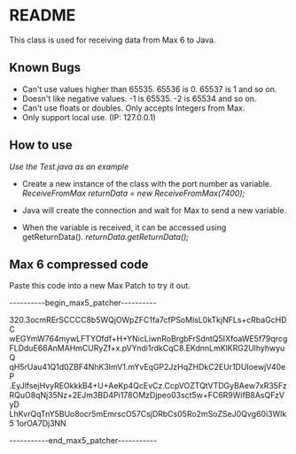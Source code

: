 # README

This class is used for receiving data from Max 6 to Java. 

## Known Bugs
* Can't use values higher than 65535. 65536 is 0. 65537 is 1 and so on.
* Doesn't like negative values. -1 is 65535. -2 is 65534 and so on.
* Can't use floats or doubles. Only accepts Integers from Max. 
* Only support local use. (IP: 127.0.0.1)


## How to use
*Use the Test.java as an example*

* Create a new instance of the class with the port number as variable.
*ReceiveFromMax returnData = new ReceiveFromMax(7400);*

* Java will create the connection and wait for Max to send a new variable.
* When the variable is received, it can be accessed using getReturnData().
*returnData.getReturnData();*

## Max 6 compressed code
Paste this code into a new Max Patch to try it out. 



----------begin_max5_patcher----------

320.3ocmRErSCCCC8b5WQjOWpZFC1fa7cfPSoMlsL0kTkjNFLs+cRbaGcHDC
wEGYmW764mywLFTYOfdf+H+YNicLiwnRoBrgbFrSdntQ5IXfoaWE5f79qrcg
FLDduE66AnMAHmCURyZf+x.pVYndi1rdkCqC8.EKdnnLmKlKRG2UlhyhwyuQ
qH5rUau41Q1d0ZBF4NhK3ImV1.mYvEqGP2JzHqZHDkC2EUr1DUIoewjV40eP
.EyJlfsejHvyREOkkkB4+U+AeKp4QcEvCz.CcpVOZTQtVTDGyBAew7xR35Fz
RQuO8qNj35Nz+2EJm3BD4Pi178OMzDjpeo03sct5w+FC6R9WifB8AsQFzVyD
LhKvrQqTnY5BUo8ocr5mEmrscO57CsjDRbCs05Ro2mSoZSeJ0Qvg60i3Wlk5
1orOA7Dj3NN

-----------end_max5_patcher-----------

